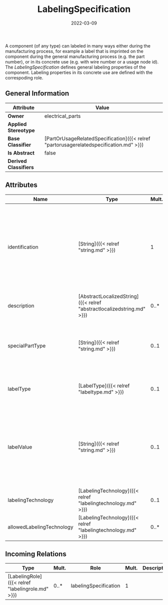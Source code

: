 ﻿---
title: LabelingSpecification
toc: false
type: specs
date: "2022-03-09"
draft: false
specification: VEC
version: 2.0.0
documentType: "Recommendation"
elementType: Class
classes:
  - LabelingSpecification
menu_name: vec-2.0.0
---
A component (of any type) can labeled in many ways either during the manufacturing process, for example a label that is imprinted on the component during the general manufacturing process&#160;(e.g. the part number), or in its concrete use (e.g. with wire number or a usage node id). The <i>LabelingSpecification</i> defines general labeling properties of the component. Labeling properties in its concrete use are defined with the correspoding role.

## General Information

| Attribute               | Value |
|-------------------------|-------|
| **Owner**               | electrical_parts |
| **Applied Stereotype**  |   |
| **Base Classifier**     | [PartOrUsageRelatedSpecification]({{< relref "partorusagerelatedspecification.md" >}})<br/>  |
| **Is Abstract**         | false |
| **Derived Classifiers** |   |

## Attributes
|  Name  |  Type  |  Mult.  |  Description  |  Owning Classifier  |
|--------|--------|---------|---------------|--------------|
|identification | [String]({{< relref "string.md" >}}) | 1 | <p> Specifies a unique identification of the specification. The identification is guaranteed to be unique within the document containing the specification. For all VEC-documents a Specification-instance can be trusted to be identical if the DocumentVersion-instance is the same (see DocumentVersion) and the identification of the Specification is the same.      </p> | [Specification]({{< relref "specification.md" >}}) |
|description | [AbstractLocalizedString]({{< relref "abstractlocalizedstring.md" >}}) | 0..* | <p> Specifies additional, human readable information about the specification.      </p> | [Specification]({{< relref "specification.md" >}}) |
|specialPartType | [String]({{< relref "string.md" >}}) | 0..1 | <p>The specialPartType allows the specification of subclassifications for a PartOrUsageRelatedSpecification (e.g. different types of connector housings).  </p> | [PartOrUsageRelatedSpecification]({{< relref "partorusagerelatedspecification.md" >}}) |
|labelType | [LabelType]({{< relref "labeltype.md" >}}) | 0..1 | <p> Specifies the type of a label printed, stamped or integrated on or in component (e.g. alpha numerical, bar code).      </p> | [LabelingSpecification]({{< relref "labelingspecification.md" >}}) |
|labelValue | [String]({{< relref "string.md" >}}) | 0..1 | <p> Specifies the value of a label printed on the component. This value applies to all components that satisfy this specification, so all instances share the same label value (e.g. a part number).      </p>      <p> If instances of a component require individual labeling it has to be defined on the LabelingRole.      </p> | [LabelingSpecification]({{< relref "labelingspecification.md" >}}) |
|labelingTechnology | [LabelingTechnology]({{< relref "labelingtechnology.md" >}}) | 0..1 | Specifies the used labeling technology if the label is already defined in this specification. | [LabelingSpecification]({{< relref "labelingspecification.md" >}}) |
|allowedLabelingTechnology | [LabelingTechnology]({{< relref "labelingtechnology.md" >}}) | 0..* | Specifies the allowed labeling technologies if the component is not yet labeled, but support labeling in its usage. | [LabelingSpecification]({{< relref "labelingspecification.md" >}}) |

##  Incoming Relations
|    Type  |   Mult.  |   Role    |   Mult.   |   Description  |
|----------|----------|-----------|-----------|----------------|
| [LabelingRole]({{< relref "labelingrole.md" >}}) | 0..* | labelingSpecification | 1 |  |
